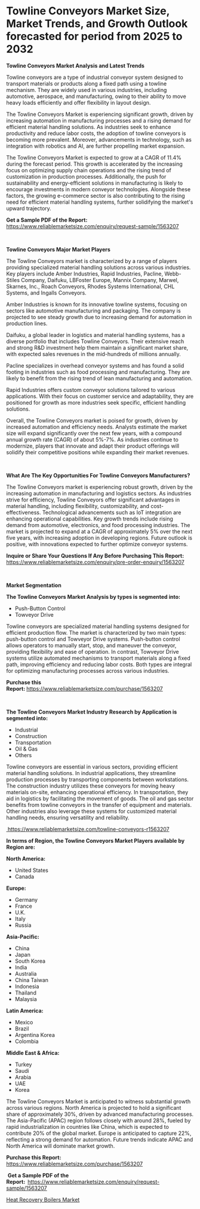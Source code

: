 <p><h1>Towline Conveyors Market Size, Market Trends, and Growth Outlook forecasted for period from 2025 to 2032</h1></p><p><strong>Towline Conveyors Market Analysis and Latest Trends</strong></p>
<p><p>Towline conveyors are a type of industrial conveyor system designed to transport materials or products along a fixed path using a towline mechanism. They are widely used in various industries, including automotive, aerospace, and manufacturing, owing to their ability to move heavy loads efficiently and offer flexibility in layout design. </p><p>The Towline Conveyors Market is experiencing significant growth, driven by increasing automation in manufacturing processes and a rising demand for efficient material handling solutions. As industries seek to enhance productivity and reduce labor costs, the adoption of towline conveyors is becoming more prevalent. Moreover, advancements in technology, such as integration with robotics and AI, are further propelling market expansion.</p><p>The Towline Conveyors Market is expected to grow at a CAGR of 11.4% during the forecast period. This growth is accelerated by the increasing focus on optimizing supply chain operations and the rising trend of customization in production processes. Additionally, the push for sustainability and energy-efficient solutions in manufacturing is likely to encourage investments in modern conveyor technologies. Alongside these factors, the growing e-commerce sector is also contributing to the rising need for efficient material handling systems, further solidifying the market's upward trajectory.</p></p>
<p><strong>Get a Sample PDF of the Report:&nbsp;</strong> <a href="https://www.reliablemarketsize.com/enquiry/request-sample/1563207?utm_campaign=2233&utm_medium=2&utm_source=Github&utm_content=ia&utm_term=22022025&utm_id=towline-conveyors">https://www.reliablemarketsize.com/enquiry/request-sample/1563207</a></p>
<p>&nbsp;</p>
<p><strong>Towline Conveyors Major Market Players</strong></p>
<p><p>The Towline Conveyors market is characterized by a range of players providing specialized material handling solutions across various industries. Key players include Amber Industries, Rapid Industries, Pacline, Webb-Stiles Company, Daifuku, LBFoster Europe, Mannix Company, Marwel, Skarnes, Inc., Roach Conveyors, Rhodes Systems International, CHL Systems, and Ingalls Conveyors.</p><p>Amber Industries is known for its innovative towline systems, focusing on sectors like automotive manufacturing and packaging. The company is projected to see steady growth due to increasing demand for automation in production lines. </p><p>Daifuku, a global leader in logistics and material handling systems, has a diverse portfolio that includes Towline Conveyors. Their extensive reach and strong R&D investment help them maintain a significant market share, with expected sales revenues in the mid-hundreds of millions annually.</p><p>Pacline specializes in overhead conveyor systems and has found a solid footing in industries such as food processing and manufacturing. They are likely to benefit from the rising trend of lean manufacturing and automation.</p><p>Rapid Industries offers custom conveyor solutions tailored to various applications. With their focus on customer service and adaptability, they are positioned for growth as more industries seek specific, efficient handling solutions.</p><p>Overall, the Towline Conveyors market is poised for growth, driven by increased automation and efficiency needs. Analysts estimate the market size will expand significantly over the next few years, with a compound annual growth rate (CAGR) of about 5%-7%. As industries continue to modernize, players that innovate and adapt their product offerings will solidify their competitive positions while expanding their market revenues.</p></p>
<p>&nbsp;</p>
<p><strong>What Are The Key Opportunities For Towline Conveyors Manufacturers?</strong></p>
<p><p>The Towline Conveyors market is experiencing robust growth, driven by the increasing automation in manufacturing and logistics sectors. As industries strive for efficiency, Towline Conveyors offer significant advantages in material handling, including flexibility, customizability, and cost-effectiveness. Technological advancements such as IoT integration are enhancing operational capabilities. Key growth trends include rising demand from automotive, electronics, and food processing industries. The market is projected to expand at a CAGR of approximately 5% over the next five years, with increasing adoption in developing regions. Future outlook is positive, with innovations expected to further optimize conveyor systems.</p></p>
<p><strong>Inquire or Share Your Questions If Any Before Purchasing This Report:</strong> <a href="https://www.reliablemarketsize.com/enquiry/pre-order-enquiry/1563207?utm_campaign=2233&utm_medium=2&utm_source=Github&utm_content=ia&utm_term=22022025&utm_id=towline-conveyors">https://www.reliablemarketsize.com/enquiry/pre-order-enquiry/1563207</a></p>
<p>&nbsp;</p>
<p><strong>Market Segmentation</strong></p>
<p><strong>The Towline Conveyors Market Analysis by types is segmented into:</strong></p>
<p><ul><li>Push-Button Control</li><li>Towveyor Drive</li></ul></p>
<p><p>Towline conveyors are specialized material handling systems designed for efficient production flow. The market is characterized by two main types: push-button control and Towveyor Drive systems. Push-button control allows operators to manually start, stop, and maneuver the conveyor, providing flexibility and ease of operation. In contrast, Towveyor Drive systems utilize automated mechanisms to transport materials along a fixed path, improving efficiency and reducing labor costs. Both types are integral for optimizing manufacturing processes across various industries.</p></p>
<p><strong>Purchase this Report:&nbsp;</strong><a href="https://www.reliablemarketsize.com/purchase/1563207?utm_campaign=2233&utm_medium=2&utm_source=Github&utm_content=ia&utm_term=22022025&utm_id=towline-conveyors">https://www.reliablemarketsize.com/purchase/1563207</a></p>
<p>&nbsp;</p>
<p><strong>The Towline Conveyors Market Industry Research by Application is segmented into:</strong></p>
<p><ul><li>Industrial</li><li>Construction</li><li>Transportation</li><li>Oil & Gas</li><li>Others</li></ul></p>
<p><p>Towline conveyors are essential in various sectors, providing efficient material handling solutions. In industrial applications, they streamline production processes by transporting components between workstations. The construction industry utilizes these conveyors for moving heavy materials on-site, enhancing operational efficiency. In transportation, they aid in logistics by facilitating the movement of goods. The oil and gas sector benefits from towline conveyors in the transfer of equipment and materials. Other industries also leverage these systems for customized material handling needs, ensuring versatility and reliability.</p></p>
<p><a href="https://www.reliablemarketsize.com/towline-conveyors-r1563207?utm_campaign=2233&utm_medium=2&utm_source=Github&utm_content=ia&utm_term=22022025&utm_id=towline-conveyors">&nbsp;https://www.reliablemarketsize.com/towline-conveyors-r1563207</a></p>
<p><strong>In terms of Region, the Towline Conveyors Market Players available by Region are:</strong></p>
<p>
    <p> <strong> North America: </strong>
        <ul>
            <li>United States</li>
            <li>Canada</li>
        </ul>
        </p> 
    <p> <strong> Europe: </strong>
        <ul>
            <li>Germany</li>
            <li>France</li>
            <li>U.K.</li>
            <li>Italy</li>
            <li>Russia</li>
        </ul>
        </p> 
    <p> <strong> Asia-Pacific: </strong>
        <ul>
            <li>China</li>
            <li>Japan</li>
            <li>South Korea</li>
            <li>India</li>
            <li>Australia</li>
            <li>China Taiwan</li>
            <li>Indonesia</li>
            <li>Thailand</li>
            <li>Malaysia</li>
        </ul>
        </p> 
    <p> <strong> Latin America: </strong>
        <ul>
            <li>Mexico</li>
            <li>Brazil</li>
            <li>Argentina Korea</li>
            <li>Colombia</li>
        </ul>
        </p> 
    <p> <strong> Middle East & Africa: </strong>
        <ul>
            <li>Turkey</li>
            <li>Saudi</li>
            <li>Arabia</li>
            <li>UAE</li>
            <li>Korea</li>
        </ul>
    </p>
    </p>
<p><p>The Towline Conveyors Market is anticipated to witness substantial growth across various regions. North America is projected to hold a significant share of approximately 30%, driven by advanced manufacturing processes. The Asia-Pacific (APAC) region follows closely with around 28%, fueled by rapid industrialization in countries like China, which is expected to contribute 20% of the global market. Europe is anticipated to capture 22%, reflecting a strong demand for automation. Future trends indicate APAC and North America will dominate market growth.</p></p>
<p><strong>Purchase this Report: </strong><a href="https://www.reliablemarketsize.com/purchase/1563207?utm_campaign=2233&utm_medium=2&utm_source=Github&utm_content=ia&utm_term=22022025&utm_id=towline-conveyors">https://www.reliablemarketsize.com/purchase/1563207</a></p>
<p>&nbsp;<strong>Get a Sample PDF of the Report:&nbsp;&nbsp;</strong><a href="https://www.reliablemarketsize.com/enquiry/request-sample/1563207?utm_campaign=2233&utm_medium=2&utm_source=Github&utm_content=ia&utm_term=22022025&utm_id=towline-conveyors">https://www.reliablemarketsize.com/enquiry/request-sample/1563207</a></p>
<p><strong></strong></p>
<p><p><a href="https://github.com/kathiestrine5ty/Market-Research-Report-List-1/blob/main/heat-recovery-boilers-market.md?utm_campaign=2233&utm_medium=2&utm_source=Github&utm_content=ia&utm_term=22022025&utm_id=towline-conveyors">Heat Recovery Boilers Market</a></p></p>